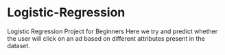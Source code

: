# Logistic-Regression
Logistic Regression Project for Beginners
Here we try and predict whether the user will click on an ad based on different attributes present in the dataset.

